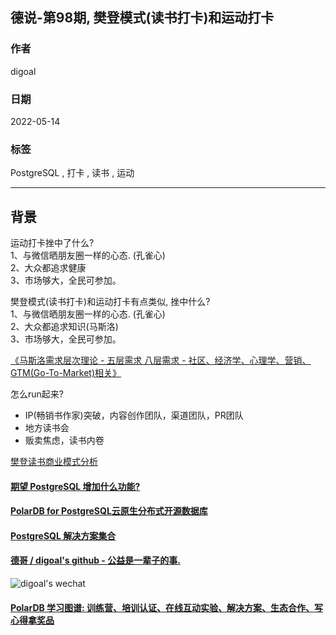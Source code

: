 ## 德说-第98期, 樊登模式(读书打卡)和运动打卡     
                                           
### 作者                                                
digoal                                                                    
                                                                    
### 日期                                                                    
2022-05-14                                                                   
                                                                    
### 标签                                                                 
PostgreSQL , 打卡 , 读书 , 运动                                   
                                                                  
----                                                                  
                                                                  
## 背景            
  
运动打卡挫中了什么?      
1、与微信晒朋友圈一样的心态. (孔雀心)    
2、大众都追求健康    
3、市场够大，全民可参加。        
  
樊登模式(读书打卡)和运动打卡有点类似, 挫中什么?    
1、与微信晒朋友圈一样的心态. (孔雀心)    
2、大众都追求知识(马斯洛)     
3、市场够大，全民可参加。        
  
[《马斯洛需求层次理论 - 五层需求 八层需求 - 社区、经济学、心理学、营销、GTM(Go-To-Market)相关》](../202103/20210310_01.md)    
          
怎么run起来?   
- IP(畅销书作家)突破，内容创作团队，渠道团队，PR团队           
- 地方读书会          
- 贩卖焦虑，读书内卷   
  
[樊登读书商业模式分析](20220514_05_doc_001.pptx)
    
  
#### [期望 PostgreSQL 增加什么功能?](https://github.com/digoal/blog/issues/76 "269ac3d1c492e938c0191101c7238216")
  
  
#### [PolarDB for PostgreSQL云原生分布式开源数据库](https://github.com/ApsaraDB/PolarDB-for-PostgreSQL "57258f76c37864c6e6d23383d05714ea")
  
  
#### [PostgreSQL 解决方案集合](https://yq.aliyun.com/topic/118 "40cff096e9ed7122c512b35d8561d9c8")
  
  
#### [德哥 / digoal's github - 公益是一辈子的事.](https://github.com/digoal/blog/blob/master/README.md "22709685feb7cab07d30f30387f0a9ae")
  
  
![digoal's wechat](../pic/digoal_weixin.jpg "f7ad92eeba24523fd47a6e1a0e691b59")
  
  
#### [PolarDB 学习图谱: 训练营、培训认证、在线互动实验、解决方案、生态合作、写心得拿奖品](https://www.aliyun.com/database/openpolardb/activity "8642f60e04ed0c814bf9cb9677976bd4")
  
